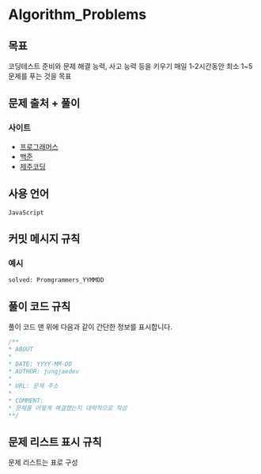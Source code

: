 # Algorithm_Problems

## 목표

코딩테스트 준비와 문제 해결 능력, 사고 능력 등을 키우기
매일 1-2시간동안 최소 1~5문제를 푸는 것을 목표

## 문제 출처 + 풀이

### 사이트

- [프로그래머스](./Programmers/README.md)
- [백준](./BOJ/README.md)
- [제주코딩](./JejuCoding/README.md)

## 사용 언어

```
JavaScript
```

## 커밋 메시지 규칙

### 예시

```
solved: Promgrammers_YYMMDD
```

## 풀이 코드 규칙

풀이 코드 맨 위에 다음과 같이 간단한 정보를 표시합니다.

```JavaScript
/**
* ABOUT
*
* DATE: YYYY-MM-DD
* AUTHOR: jungjaedev
*
* URL: 문제 주소
*
* COMMENT:
* 문제를 어떻게 해결했는지 대략적으로 작성
**/
```

## 문제 리스트 표시 규칙

문제 리스트는 표로 구성
